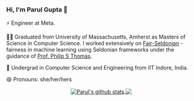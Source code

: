 ### Hi, I'm Parul Gupta 👋

⚡ Engineer at Meta.

🌱🌱 Graduated from University of Massachusetts, Amherst as Masters of Science in Computer Science. I worked extensively on <a href="https://parulgupta1004.github.io/fair-seldonian/">Fair-Seldonian</a> - fairness in machine learning using Seldonian frameworks under the guidance of <a href="https://people.cs.umass.edu/~pthomas/">Prof. Philip S Thomas</a>.

🌱 Undergrad in Computer Science and Engineering from IIT Indore, India.

😄 Pronouns: she/her/hers

<p align="center">
<a href="https://github.com/parulgupta1004/github-readme-stats">
  <img align="center" src="https://github-readme-stats.vercel.app/api?username=parulgupta1004&show_icons=true&include_all_commits=true" alt="Parul's github stats" />
</a>
<a href="https://github.com/parulgupta1004/github-readme-stats">
  <img align="center" src="https://github-readme-stats.vercel.app/api/top-langs/?username=parulgupta1004&layout=compact" />
</a>
</p>

<!--
Here are some ideas to get you started:

- I’m currently working on ...
- I’m currently learning ...
- 👯 I’m looking to collaborate on ...
- 🤔 I’m looking for help with ...
- Ask me about ...
- 📫 How to reach me: ...
- 😄 Pronouns: ...
- ⚡ Fun fact: ...
-->
